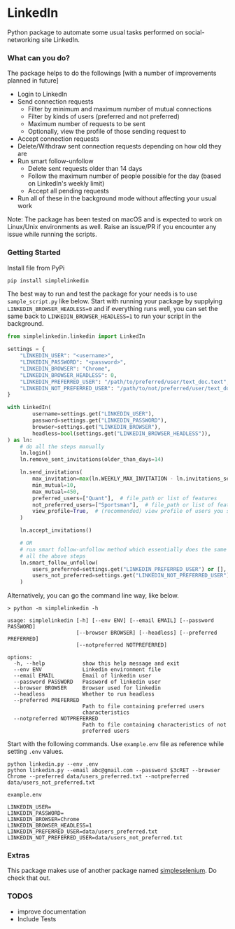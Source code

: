 # LinkedIn

Python package to automate some usual tasks performed on social-networking site LinkedIn.

### What can you do?

The package helps to do the followings [with a number of improvements planned in future]

- Login to LinkedIn
- Send connection requests
    - Filter by minimum and maximum number of mutual connections
    - Filter by kinds of users (preferred and not preferred)
    - Maximum number of requests to be sent
    - Optionally, view the profile of those sending request to
- Accept connection requests
- Delete/Withdraw sent connection requests depending on how old they are
- Run smart follow-unfollow
    - Delete sent requests older than 14 days
    - Follow the maximum number of people possible for the day (based on LinkedIn's weekly limit)
    - Accept all pending requests
- Run all of these in the background mode without affecting your usual work

Note: The package has been tested on macOS and is expected to work on Linux/Unix environments as well. Raise an issue/PR
if you encounter any issue while running the scripts.

### Getting Started

Install file from PyPi

```bash
pip install simplelinkedin
```

The best way to run and test the package for your needs is to use `sample_script.py` like below. Start with running your
package by supplying `LINKEDIN_BROWSER_HEADLESS=0` and if everything runs well, you can set the same back
to `LINKEDIN_BROWSER_HEADLESS=1` to run your script in the background.

```python
from simplelinkedin.linkedin import LinkedIn

settings = {
    "LINKEDIN_USER": "<username>",
    "LINKEDIN_PASSWORD": "<password>",
    "LINKEDIN_BROWSER": "Chrome",
    "LINKEDIN_BROWSER_HEADLESS": 0,
    "LINKEDIN_PREFERRED_USER": "/path/to/preferred/user/text_doc.text",
    "LINKEDIN_NOT_PREFERRED_USER": "/path/to/not/preferred/user/text_doc.text",
}

with LinkedIn(
        username=settings.get("LINKEDIN_USER"),
        password=settings.get("LINKEDIN_PASSWORD"),
        browser=settings.get("LINKEDIN_BROWSER"),
        headless=bool(settings.get("LINKEDIN_BROWSER_HEADLESS")),
) as ln:
    # do all the steps manually
    ln.login()
    ln.remove_sent_invitations(older_than_days=14)

    ln.send_invitations(
        max_invitation=max(ln.WEEKLY_MAX_INVITATION - ln.invitations_sent_last_week, 0),
        min_mutual=10,
        max_mutual=450,
        preferred_users=["Quant"],  # file_path or list of features
        not_preferred_users=["Sportsman"],  # file_path or list of features
        view_profile=True,  # (recommended) view profile of users you sent connection request to
    )

    ln.accept_invitations()

    # OR
    # run smart follow-unfollow method which essentially does the same thing as
    # all the above steps
    ln.smart_follow_unfollow(
        users_preferred=settings.get("LINKEDIN_PREFERRED_USER") or [],
        users_not_preferred=settings.get("LINKEDIN_NOT_PREFERRED_USER") or [],
    )
```

Alternatively, you can go the command line way, like below.

    > python -m simplelinkedin -h

    usage: simplelinkedin [-h] [--env ENV] [--email EMAIL] [--password PASSWORD]
                          [--browser BROWSER] [--headless] [--preferred PREFERRED]
                          [--notpreferred NOTPREFERRED]

    options:
      -h, --help            show this help message and exit
      --env ENV             Linkedin environment file
      --email EMAIL         Email of linkedin user
      --password PASSWORD   Password of linkedin user
      --browser BROWSER     Browser used for linkedin
      --headless            Whether to run headless
      --preferred PREFERRED
                            Path to file containing preferred users
                            characteristics
      --notpreferred NOTPREFERRED
                            Path to file containing characteristics of not
                            preferred users

Start with the following commands.
Use `example.env` file as reference while setting `.env` values.

    python linkedin.py --env .env
    python linkedin.py --email abc@gmail.com --password $3cRET --browser Chrome --preferred data/users_preferred.txt --notpreferred data/users_not_preferred.txt


`example.env`

    LINKEDIN_USER=
    LINKEDIN_PASSWORD=
    LINKEDIN_BROWSER=Chrome
    LINKEDIN_BROWSER_HEADLESS=1
    LINKEDIN_PREFERRED_USER=data/users_preferred.txt
    LINKEDIN_NOT_PREFERRED_USER=data/users_not_preferred.txt


### Extras

This package makes use of another package named [simpleselenium](https://github.com/inquilabee/simpleselenium). Do check that out.

### TODOS

- improve documentation
- Include Tests
